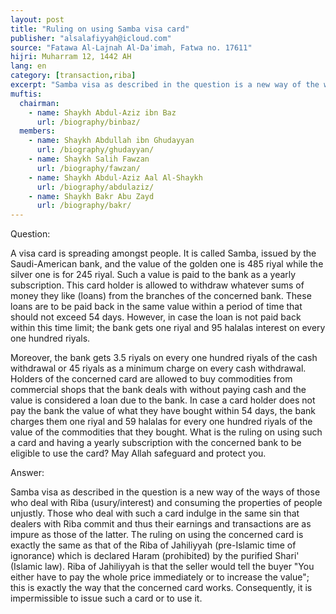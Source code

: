 ```yaml
---
layout: post
title: "Ruling on using Samba visa card"
publisher: "alsalafiyyah@icloud.com"
source: "Fatawa Al-Lajnah Al-Da'imah, Fatwa no. 17611"
hijri: Muharram 12, 1442 AH
lang: en
category: [transaction,riba]
excerpt: "Samba visa as described in the question is a new way of the ways of those who deal with Riba (usury/interest) and consuming the properties of people unjustly."
muftis:
  chairman: 
    - name: Shaykh Abdul-Aziz ibn Baz
      url: /biography/binbaz/
  members: 
    - name: Shaykh Abdullah ibn Ghudayyan
      url: /biography/ghudayyan/
    - name: Shaykh Salih Fawzan
      url: /biography/fawzan/
    - name: Shaykh Abdul-Aziz Aal Al-Shaykh
      url: /biography/abdulaziz/
    - name: Shaykh Bakr Abu Zayd
      url: /biography/bakr/
---
```


Question:

A visa card is spreading amongst people. It is called Samba, issued by the Saudi-American bank, and the value of the golden one is 485 riyal while the silver one is for 245 riyal. Such a value is paid to the bank as a yearly subscription. This card holder is allowed to withdraw whatever sums of money they like (loans) from the branches of the concerned bank. These loans are to be paid back in the same value within a period of time that should not exceed 54 days. However, in case the loan is not paid back within this time limit; the bank gets one riyal and 95 halalas interest on every one hundred riyals. 

Moreover, the bank gets 3.5 riyals on every one hundred riyals of the cash withdrawal or 45 riyals as a minimum charge on every cash withdrawal. Holders of the concerned card are allowed to buy commodities from commercial shops that the bank deals with without paying cash and the value is considered a loan due to the bank. In case a card holder does not pay the bank the value of what they have bought within 54 days, the bank charges them one riyal and 59 halalas for every one hundred riyals of the value of the commodities that they bought. What is the ruling on using such a card and having a yearly subscription with the concerned bank to be eligible to use the card? May Allah safeguard and protect you.

Answer:

Samba visa as described in the question is a new way of the ways of those who deal with Riba (usury/interest) and consuming the properties of people unjustly. Those who deal with such a card indulge in the same sin that dealers with Riba commit and thus their earnings and transactions are as impure as those of the latter. The ruling on using the concerned card is exactly the same as that of the Riba of Jahiliyyah (pre-Islamic time of ignorance) which is declared Haram (prohibited) by the purified Shari' (Islamic law). Riba of Jahiliyyah is that the seller would tell the buyer "You either have to pay the whole price immediately or to increase the value"; this is exactly the way that the concerned card works. Consequently, it is impermissible to issue such a card or to use it.
